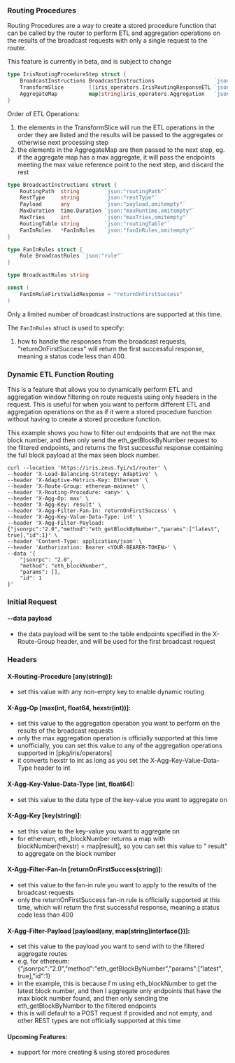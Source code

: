 ### Routing Procedures

Routing Procedures are a way to create a stored procedure function that can be called by the router to perform
ETL and aggregation operations on the results of the broadcast requests with only a single request to the router.

This feature is currently in beta, and is subject to change

```go
type IrisRoutingProcedureStep struct {
    BroadcastInstructions BroadcastInstructions                   `json:"broadcastInstructions,omitempty"`
    TransformSlice        []iris_operators.IrisRoutingResponseETL `json:"transformSlice,omitempty"`
    AggregateMap          map[string]iris_operators.Aggregation   `json:"aggregateMap,omitempty"`
}
```

Order of ETL Operations:

1. the elements in the TransformSlice will run the ETL operations in the order they are listed and the results will be
   passed to the aggregates or otherwise next processing step
2. the elements in the AggregateMap are then passed to the next step, eg. if the aggregate map has a max aggregate,
   it will pass the endpoints meeting the max value reference point to the next step, and discard the rest

```go
type BroadcastInstructions struct {
    RoutingPath  string        `json:"routingPath"`
    RestType     string        `json:"restType"`
    Payload      any           `json:"payload,omitempty"`
    MaxDuration  time.Duration `json:"maxRuntime,omitempty"`
    MaxTries     int           `json:"maxTries,omitempty"`
    RoutingTable string        `json:"routingTable"`
    FanInRules   *FanInRules   `json:"fanInRules,omitempty"`
}

type FanInRules struct {
    Rule BroadcastRules `json:"rule"`
}

type BroadcastRules string

const (
    FanInRuleFirstValidResponse = "returnOnFirstSuccess"
)
```

Only a limited number of broadcast instructions are supported at this time.

The `FanInRules` struct is used to specify:

1. how to handle the responses from the broadcast requests, "returnOnFirstSuccess" will return the first
   successful response, meaning a status code less than 400.

### Dynamic ETL Function Routing

This is a feature that allows you to dynamically perform ETL and aggregation window filtering on route requests using only
headers in the request. This is useful for when you want to perform different ETL and aggregation operations on the
as if it were a stored procedure function without having to create a stored procedure function.

This example shows you how to filter out endpoints that are not the max block number, and then only send the
eth_getBlockByNumber request to the filtered endpoints, and returns the first successful response containing
the full block payload at the max seen block number.

```shell
curl --location 'https://iris.zeus.fyi/v1/router' \
--header 'X-Load-Balancing-Strategy: Adaptive' \
--header 'X-Adaptive-Metrics-Key: Ethereum' \
--header 'X-Route-Group: ethereum-mainnet' \
--header 'X-Routing-Procedure: <any>' \
--header 'X-Agg-Op: max' \
--header 'X-Agg-Key: result' \
--header 'X-Agg-Filter-Fan-In: returnOnFirstSuccess' \
--header 'X-Agg-Key-Value-Data-Type: int' \
--header 'X-Agg-Filter-Payload: {"jsonrpc":"2.0","method":"eth_getBlockByNumber","params":["latest", true],"id":1}' \
--header 'Content-Type: application/json' \
--header 'Authorization: Bearer <YOUR-BEARER-TOKEN>' \
--data '{
    "jsonrpc": "2.0",
    "method": "eth_blockNumber",
    "params": [],
    "id": 1
}'
```

### Initial Request

#### --data payload

- the data payload will be sent to the table endpoints specified in the X-Route-Group header, and will be used for the
  first broadcast request

### Headers

#### X-Routing-Procedure [any(string)]:

- set this value with any non-empty key to enable dynamic routing

#### X-Agg-Op [max(int, float64, hexstr(int))]:

- set this value to the aggregation operation you want to perform on the results of the broadcast requests
- only the max aggregation operation is officially supported at this time
- unofficially, you can set this value to any of the aggregation operations supported in [pkg/iris/operators]
- it converts hexstr to int as long as you set the X-Agg-Key-Value-Data-Type header to int

#### X-Agg-Key-Value-Data-Type [int, float64]:

- set this value to the data type of the key-value you want to aggregate on

#### X-Agg-Key [key(string)]:

- set this value to the key-value you want to aggregate on
- for ethereum, eth_blockNumber returns a map with blockNumber(hexstr) = map[result], so you can set this value to "
  result" to aggregate on the block number

#### X-Agg-Filter-Fan-In [returnOnFirstSuccess(string)]:

- set this value to the fan-in rule you want to apply to the results of the broadcast requests
- only the returnOnFirstSuccess fan-in rule is officially supported at this time, which will return the first successful
  response, meaning a status code less than 400

#### X-Agg-Filter-Payload [payload(any, map[string]interface{})]:

- set this value to the payload you want to send with to the filtered aggregate routes
- e.g. for ethereum: {"jsonrpc":"2.0","method":"eth_getBlockByNumber","params":["latest", true],"id":1}
- in the example, this is because I'm using eth_blockNumber to get the latest block number, and then I aggregate only
  endpoints that have the max block number found, and then only sending the eth_getBlockByNumber to the filtered
  endpoints
- this is will default to a POST request if provided and not empty, and other REST types are not officially supported at this time 

#### Upcoming Features:

- support for more creating & using stored procedures
